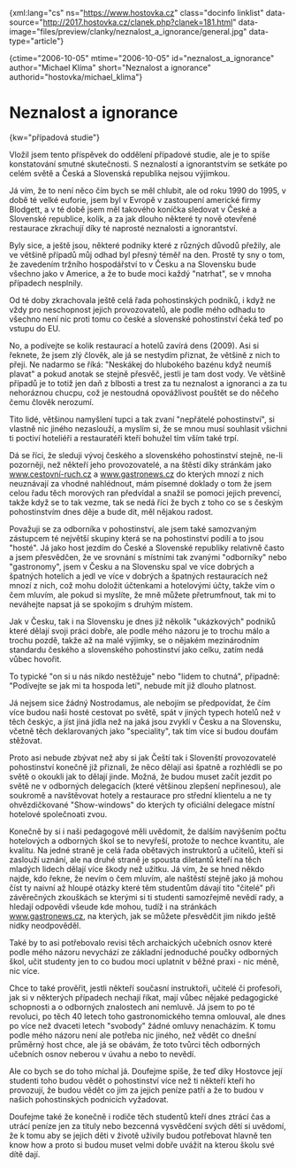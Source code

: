 
{xml:lang="cs" ns="https://www.hostovka.cz" class="docinfo linklist" data-source="http://2017.hostovka.cz/clanek.php?clanek=181.html" data-image="files/preview/clanky/neznalost\_a\_ignorance/general.jpg" data-type="article"}

{ctime="2006-10-05" mtime="2006-10-05" id="neznalost\_a\_ignorance" author="Michael Klíma" short="Neznalost a ignorance" authorid="hostovka/michael_klima"}

# Neznalost a ignorance

<!-- generated attribute kw by user_udpatekw.sh on 2019-03-13, do not edit -->

{kw="případová studie"}

Vložil jsem tento příspěvek do oddělení případové studie, ale je to spíše konstatování smutné skutečnosti. S neznalostí a ignorantstvím se setkáte po celém světě a Česká a Slovenská republika nejsou výjimkou.

Já vím, že to není něco čím bych se měl chlubit, ale od roku 1990 do 1995, v době té velké euforie, jsem byl v Evropě v zastoupení americké firmy Blodgett, a v té době jsem měl takového koníčka sledovat v České a Slovenské republice, kolik, a za jak dlouho některé ty nově otevřené restaurace zkrachují díky té naprosté neznalosti a ignorantství.

Byly sice, a ještě jsou, některé podniky které z různých důvodů přežily, ale ve většině případů můj odhad byl přesný téměř na den. Prostě ty sny o tom, že zavedením tržního hospodářství to v Česku a na Slovensku bude všechno jako v Americe, a že to bude moci každý "natrhat", se v mnoha případech nesplnily.

Od té doby zkrachovala ještě celá řada pohostinských podniků, i když ne vždy pro neschopnost jejich provozovatelů, ale podle mého odhadu to všechno není nic proti tomu co české a slovenské pohostinství čeká teď po vstupu do EU.

No, a podívejte se kolik restaurací a hotelů zavírá dens (2009). Asi si řeknete, že jsem zlý člověk, ale já se nestydím přiznat, že většině z nich to přeji. Ne nadarmo se říká: "Neskákej do hlubokého bazénu když neumíš plavat" a pokud anotak se stejně přesvěč, jestli je tam dost vody. Ve většině případů je to totiž jen daň z blbosti a trest za tu neznalost a ignoranci a za tu nehoráznou chucpu, což je nestoudná opovážlivost pouštět se do něčeho čemu člověk nerozumí.

Tito lidé, většinou namyšlení tupci a tak zvaní "nepřátelé pohostinství", si vlastně nic jiného nezaslouží, a myslím si, že se mnou musí souhlasit všichni ti poctiví hoteliéři a restauratéři kteří bohužel tím vším také trpí.

Dá se říci, že sleduji vývoj českého a slovenského pohostinství stejně, ne-li pozorněji, než někteří jeho provozovatelé, a na štěstí díky stránkám jako www.cestovní-ruch.cz a www.gastronews.cz do kterých mnozí z nich neuznávají za vhodné nahlédnout, mám písemné doklady o tom že jsem celou řadu těch morových ran předvídal a snažil se pomoci jejich prevencí, takže když se to tak vezme, tak se nedá říci že bych z toho co se s českým pohostinstvím dnes děje a bude dít, měl nějakou radost.

Považuji se za odborníka v pohostinství, ale jsem také samozvaným zástupcem té největší skupiny která se na pohostinství podílí a to jsou "hosté". Já jako host jezdím do České a Slovenské republiky relativně často a jsem přesvědčen, že ve srovnání s místními tak zvanými "odborníky" nebo "gastronomy", jsem v Česku a na Slovensku spal ve více dobrých a špatných hotelích a jedl ve více v dobrých a špatných restauracích než mnozí z nich, což mohu doložit účtenkami a hotelovými účty, takže vím o čem mluvím, ale pokud si myslíte, že mně můžete přetrumfnout, tak mi to neváhejte napsat já se spokojím s druhým místem.

Jak v Česku, tak i na Slovensku je dnes již několik "ukázkových" podniků které dělají svoji práci dobře, ale podle mého názoru je to trochu málo a trochu pozdě, takže až na malé výjimky, se o nějakém mezinárodním standardu českého a slovenského pohostinství jako celku, zatím nedá vůbec hovořit.

To typické "on si u nás nikdo nestěžuje" nebo "lidem to chutná", případně: "Podívejte se jak mi ta hospoda letí", nebude mít již dlouho platnost.

Já nejsem sice žádný Nostrodamus, ale nebojím se předpovídat, že čím více budou naši hosté cestovat po světě, spát v jiných typech hotelů než v těch českýc, a jíst jiná jídla než na jaká jsou zvyklí v Česku a na Slovensku, včetně těch deklarovaných jako "speciality", tak tím více si budou doufám stěžovat.

Proto asi nebude zbývat než aby si jak Čeští tak i Slovenští provozovatelé pohostinství konečně již přiznali, že něco dělají asi špatně a rozhlédli se po světě o okoukli jak to dělají jinde. Možná, že budou muset začít jezdit po světě ne v odborných delegacích (které většinou zlepšení nepřinesou), ale soukromě a navštěvovat hotely a restaurace pro střední klientelu a ne ty ohvězdičkované "Show-windows" do kterých ty oficiální delegace místní hotelové společnoati zvou.

Konečně by si i naši pedagogové měli uvědomit, že dalším navýšením počtu hotelových a odborných škol se to nevyřeší, protože to nechce kvantitu, ale kvalitu. Na jedné straně je celá řada obětavých instruktorů a učitelů, kteří si zaslouží uznání, ale na druhé straně je spousta diletantů kteří na těch mladých lidech dělají více škody než užitku. Já vím, že se hned někdo najde, kdo řekne, že nevím o čem mluvím, ale naštěstí stejně jako já mohou číst ty naivní až hloupé otázky které těm studentům dávají tito "čitelé" při závěrečných zkouškách se kterými si ti studenti samozřejmě nevědí rady, a hledají odpovědi všeude kde mohou, tudíž i na stránkách www.gastronews.cz, na kterých, jak se můžete přesvědčit jim nikdo ještě nidky neodpověděl.

Také by to asi potřebovalo revisi těch archaických učebních osnov které podle mého názoru nevychází ze základní jednoduché poučky odborných škol, učit studenty jen to co budou moci uplatnit v běžné praxi - nic méně, nic více.

Chce to také prověřit, jestli někteří současní instruktoři, učitelé či profesoři, jak si v některých případech nechají říkat, mají vůbec nějaké pedagogické schopnosti a o odborných znalostech ani nemluvě. Já jsem to po té revoluci, po těch 40 letech toho gastronomického temna omlouval, ale dnes po více než dvaceti letech "svobody" žádné omluvy nenacházím. K tomu podle mého názoru není ale potřeba nic jiného, než vědět co dnešní průměrný host chce, ale já se obávám, že toto tvůrci těch odborných učebních osnov neberou v úvahu a nebo to nevědí.

Ale co bych se do toho míchal já. Doufejme spíše, že teď díky Hostovce její studenti toho budou vědět o pohostinství více než ti někteří kteří ho provozují, že budou vědět co jim za jejich peníze patří a že to budou v našich pohostinských podnicích vyžadovat.

Doufejme také že konečně i rodiče těch studentů kteří dnes ztrácí čas a utrácí peníze jen za tituly nebo bezcenná vysvědčení svých dětí si uvědomí, že k tomu aby se jejich děti v životě uživily budou potřebovat hlavně ten know how a proto si budou muset velmi dobře uvážit na kterou školu své dítě dají.

